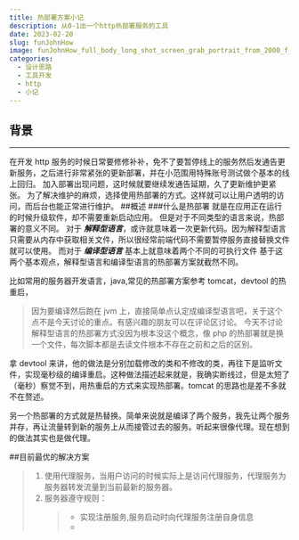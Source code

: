 ```yaml
---
title: 热部署方案小记
description: 从0-1出一个http热部署服务的工具
date: 2023-02-20
slug: funJohnHow
image: funJohnHow_full_body_long_shot_screen_grab_portrait_from_2000_f_129b24b9-ba6f-4edc-969c-c6ce1b8e9f98.png
categories:
  - 设计思路
  - 工具开发
  - http
  - 小记
---
```


## 背景

---

在开发 http 服务的时候日常要修修补补，免不了要暂停线上的服务然后发通告更新服务，之后进行非常紧张的更新部署，并在小范围用特殊账号测试做个基本的线上回归。
加入部署出现问题，这时候就要继续发通告延期，久了更新维护更紧张。
为了解决维护的麻烦，选择使用热部署的方式。这样就可以让用户透明的访问，而后台也能正常进行维护。 ##概述 ###什么是热部署
就是在应用正在运行的时候升级软件，却不需要重新启动应用。
但是对于不同类型的语言来说，热部署的意义不同。
对于 **_解释型语言_**，或许就意味着一次更新代码。因为解释型语言只需要从内存中获取相关文件，所以很经常前端代码不需要暂停服务直接替换文件就可以使用。
而对于 **_编译型语言_** 基本上就意味着两个不同的可执行文件
基于这两个基本观点，解释型语言和编译型语言的热部署方案就截然不同。

比如常用的服务器开发语言，java,常见的热部署方案参考 tomcat，devtool 的热重启，

> 因为要编译然后跑在 jvm 上，直接简单点认定成编译型语言吧，关于这个点不是今天讨论的重点。有感兴趣的朋友可以在评论区讨论。
> 今天不讨论解释型语言的热部署方式没因为根本没这个概念，像 php 的热部署就是换一个文件，每次脚本都是去读文件根本不存在之前和之后的区别。

拿 devtool 来讲，他的做法是分别加载修改的类和不修改的类，再往下是监听文件，实现毫秒级的编译重启。这种做法描述起来就是，我确实断线过，但是太短了（毫秒）察觉不到，用热重启的方式来实现热部署。tomcat 的思路也是差不多就不在赘述。

另一个热部署的方式就是热替换。简单来说就是编译了两个服务，我先让两个服务并存，再让流量转到新的服务上从而接管过去的服务。听起来很像代理。现在想到的做法其实也是做代理。

##目前最优的解决方案

> 1.  使用代理服务，当用户访问的时候实际上是访问代理服务，代理服务为服务器转发流量到当前最新的服务器。
> 2.  服务器遵守规则：
>     > - 实现注册服务,服务启动时向代理服务注册自身信息
>     > -
